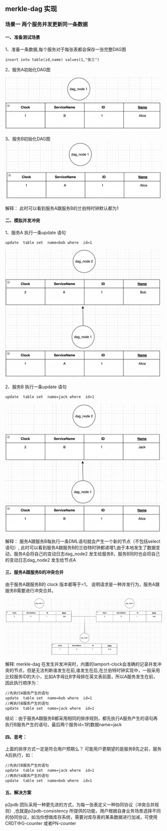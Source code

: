 ## merkle-dag   实现

### 场景一 两个服务并发更新同一条数据
#### 一、准备测试场景
1、准备一条数据,每个服务对于每张表都会保存一张完整DAG图
```
insert into table(id,name) values(1,"张三")
```
2、服务A初始化DAG图

![alt 属性文本](./image/serverA.png)

3、服务B初始化DAG图
![alt 属性文本](./image/serverB.png)

解释：
此时可以看到服务A跟服务B的兰伯特时钟默认都为1

#### 二、模拟并发冲突
1、服务A 执行一条update 语句

```
update  table set  name=bob where  id=1
```
![alt 属性文本](./image/serverA2.png)


2、服务B 执行一条update 语句

```
update  table set  name=jack where  id=1
```
![alt 属性文本](./image/serverB2.png)

解释：
服务A跟服务B每执行一条DML语句就会产生一个新的节点（不包括select语句）, 此时可以看到服务A跟服务B的兰伯特时钟都递增1,由于本地发生了数据变动，服务A会将自己的变动日志dag_node2 发生给服务B，服务B同时也会将自己的变动日志dag_node2 发生给节点A

#### 三、服务A跟服务B的冲突合并
由于服务A跟服务B的 clock 版本都等于=1， 说明请求是一种并发行为，服务A跟服务B需要进行冲突合并。

![alt 属性文本](./image/serverDag.png)

解释:
merkle-dag 在发生并发冲突时，内置的lamport-clock会准确的记录并发冲突的节点，但是无法判断谁发生在前,谁发生在后,在兰伯特时钟实现中，一般采用比较服务ID的大小，比如A字母比B字母排在英文表前面，所以A服务发生在前，因此执行顺序为：

```
//先执行A服务产生的语句
update  table set  name=bob where  id=1
//再执行B服务产生的语句
update  table set  name=jack where  id=1
```

结论：由于服务A跟服务B都采用相同的排序规则，都先执行A服务产生的语句再执行B服务产生的语句，最后两个服务id=1的数据name=jack



#### 四、思考：
上面的排序方式一定是符合用户预期么？ 可能用户更期望的是服务B先之前，服务A后执行，如：

```
//先执行B服务产生的语句
update  table set  name=jack where  id=1
//再执行A服务产生的语句
update  table set  name=bob where  id=1
```

#### 五、解决方案
p2pdb 团队采用一种更先进的方式，为每一张表定义一种协同协议（冲突合并规则）,也就是p2pdb-consistency 所提供的功能，用户根据自身业务场景选择不同的协同协议，如当你想做库存系统，需要对库存表的某条数据进行加减，可使用CRDT中G-counter 或者PN-counter

